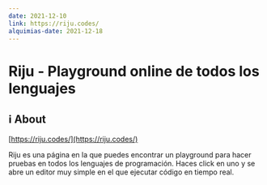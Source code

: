 ```yaml
---
date: 2021-12-10
link: https://riju.codes/
alquimias-date: 2021-12-18
---
```


# Riju - Playground online de todos los lenguajes

## ℹ️ About

[https://riju.codes/](https://riju.codes/)

Riju es una página en la que puedes encontrar un playground para hacer pruebas en todos los lenguajes de programación. Haces click en uno y se abre un editor muy simple en el que ejecutar código en tiempo real.


